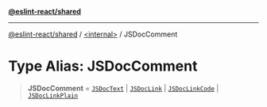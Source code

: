 [**@eslint-react/shared**](../../README.md)

***

[@eslint-react/shared](../../README.md) / [\<internal\>](../README.md) / JSDocComment

# Type Alias: JSDocComment

> **JSDocComment** = [`JSDocText`](../interfaces/JSDocText.md) \| [`JSDocLink`](../interfaces/JSDocLink.md) \| [`JSDocLinkCode`](../interfaces/JSDocLinkCode.md) \| [`JSDocLinkPlain`](../interfaces/JSDocLinkPlain.md)
